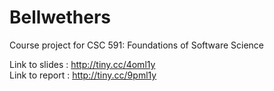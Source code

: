 # Bellwethers
Course project for CSC 591: Foundations of Software Science

Link to slides : http://tiny.cc/4oml1y </br>
Link to report : http://tiny.cc/9pml1y </br>

